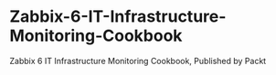 # Zabbix-6-IT-Infrastructure-Monitoring-Cookbook
Zabbix 6 IT Infrastructure Monitoring Cookbook, Published by Packt
